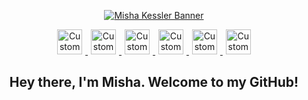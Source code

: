 
<p align="center">
  <a href="https://www.mishakessler.com">
  <img src="https://imgur.com/b3zLfl7.gif" alt="Misha Kessler Banner"/>
  </a>
</p>

<p align="center">
  <a href="https://www.mishakessler.com">
    <img src="https://imgur.com/PowY5kh.png" alt="Custom Watercolor Portfolio Logo" height="40px" style="margin:0 5px"/>
  </a>
  <a href="https://www.linkedin.com/in/mishakessler">
    <img src="https://imgur.com/AoH5Wac.png" alt="Custom Watercolor LinkedIn Logo" height="40px" style="margin:0 5px"/>
  </a>
  <a href="https://angel.co/u/mishakessler">
    <img src="https://imgur.com/leDskxg.png" alt="Custom Watercolor Angel.co Logo" height="40px" style="margin:0 5px"/>
  </a>
  <a href="http://cofounderslab.com/profile/misha-kessler">
    <img src="https://imgur.com/sPXLXvg.png" alt="Custom Watercolor CoFoundersLab Logo" height="40px" style="margin:0 5px"/>
  </a>
  <a href="https://www.instagram.com/mishakessler">
    <img src="https://imgur.com/YNTGISb.png" alt="Custom Watercolor Instagram Logo" height="40px" style="margin:0 5px"/>
  </a>
  <a href="mailto:misha.kessler@gmail.com">
    <img src="https://imgur.com/nHHlXdx.png" alt="Custom Watercolor Email Logo" height="40px" style="margin:0 5px"/>
  </a>
</p>

<h2 align="center">Hey there, I'm Misha. Welcome to my GitHub!</h2>
